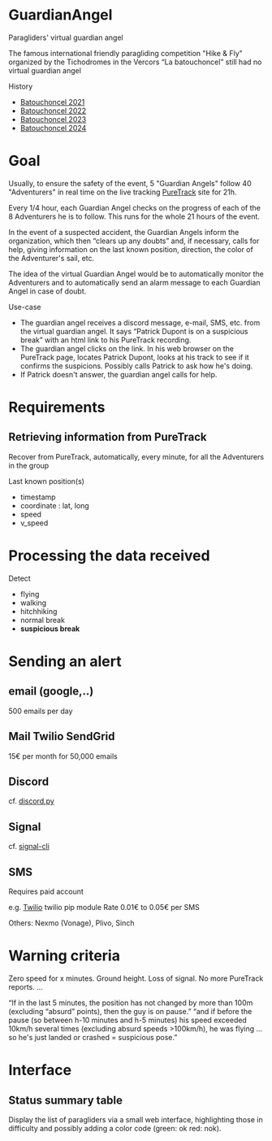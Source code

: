 # GuardianAngel

Paragliders' virtual guardian angel

The famous international friendly paragliding competition "Hike & Fly" organized by the Tichodromes in the Vercors “La batouchoncel” still had no virtual guardian angel

History
* [Batouchoncel 2021](https://www.youtube.com/watch?v=ISOV66rYnEU)
* [Batouchoncel 2022](https://www.youtube.com/watch?v=za7qylVp3tc)
* [Batouchoncel 2023](https://www.youtube.com/watch?v=Jt0_ezJef30)
* [Batouchoncel 2024](https://www.youtube.com/watch?v=PpSno4xAyYw)

# Goal

Usually, to ensure the safety of the event, 5 "Guardian Angels" follow 40 "Adventurers" in real time on the live tracking [PureTrack](https://puretrack.io) site for 21h.

Every 1/4 hour, each Guardian Angel checks on the progress of each of the 8 Adventurers he is to follow. This runs for the whole 21 hours of the event.

In the event of a suspected accident, the Guardian Angels inform the organization, which then “clears up any doubts” and, if necessary, calls for help, giving information on the last known position, direction, the color of the Adventurer's sail, etc.

The idea of the virtual Guardian Angel would be to automatically monitor the Adventurers and to automatically send an alarm message to each Guardian Angel in case of doubt. 

Use-case
* The guardian angel receives a discord message, e-mail, SMS, etc. from the virtual guardian angel. It says “Patrick Dupont is on a suspicious break” with an html link to his PureTrack recording.
* The guardian angel clicks on the link. In his web browser on the PureTrack page, locates Patrick Dupont, looks at his track to see if it confirms the suspicions. Possibly calls Patrick to ask how he's doing.
* If Patrick doesn't answer, the guardian angel calls for help.

# Requirements

## Retrieving information from PureTrack

Recover from PureTrack, automatically, every minute, for all the Adventurers in the group

Last known position(s)
* timestamp
* coordinate : lat, long
* speed
* v_speed

# Processing the data received

Detect 
* flying
* walking
* hitchhiking
* normal break
* **suspicious break**

# Sending an alert

## email (google,..)

500 emails per day

## Mail Twilio SendGrid

15€ per month for 50,000 emails

## Discord

cf. [discord.py](https://discordpy.readthedocs.io)

## Signal

cf. [signal-cli](https://github.com/AsamK/signal-cli)

## SMS

Requires paid account

e.g. [Twilio](https://www.twilio.com/)
twilio pip module
Rate 0.01€ to 0.05€ per SMS

Others: Nexmo (Vonage), Plivo, Sinch

# Warning criteria

Zero speed for x minutes.
Ground height.
Loss of signal.
No more PureTrack reports.
...

“If in the last 5 minutes, the position has not changed by more than 100m (excluding “absurd” points), then the guy is on pause.”
“and if before the pause (so between h-10 minutes and h-5 minutes) his speed exceeded 10km/h several times (excluding absurd speeds >100km/h), he was flying ... so he's just landed or crashed = suspicious pose.”

# Interface

## Status summary table

Display the list of paragliders via a small web interface, highlighting those in difficulty and possibly adding a color code (green: ok red: nok).
